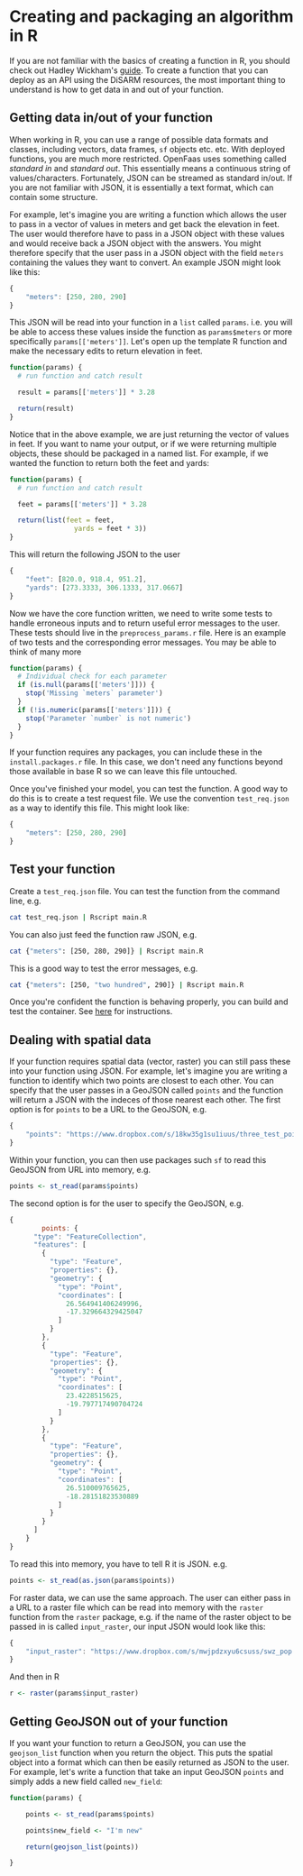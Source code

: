 # Creating and packaging an algorithm in R

If you are not familiar with the basics of creating a function in R, you should check out Hadley Wickham's [guide](http://adv-r.had.co.nz/Functions.html#function-components). To create a function that you can deploy as an API using the DiSARM resources, the most important thing to understand is how to get data in and out of your function.

## Getting data in/out of your function

When working in R, you can use a range of possible data formats and classes, including vectors, data frames, `sf` objects etc. etc. With deployed functions, you are much more restricted. OpenFaas uses something called _standard in_ and _standard out_. This essentially means a continuous string of values/characters. Fortunately, JSON can be streamed as standard in/out. If you are not familiar with JSON, it is essentially a text format, which can contain some structure.

For example, let's imagine you are writing a function which allows the user to pass in a vector of values in meters and get back the elevation in feet. The user would therefore have to pass in a JSON object with these values and would receive back a JSON object with the answers. You might therefore specify that the user pass in a JSON object with the field `meters` containing the values they want to convert. An example JSON might look like this:

```javascript
{
    "meters": [250, 280, 290]
}
```

This JSON will be read into your function in a `list` called `params`. i.e. you will be able to access these values inside the function as `params$meters` or more specifically `params[['meters']]`. Let's open up the template R function and make the necessary edits to return elevation in feet.

```r
function(params) {
  # run function and catch result

  result = params[['meters']] * 3.28

  return(result)
}
```

Notice that in the above example, we are just returning the vector of values in feet. If you want to name your output, or if we were returning multiple objects, these should be packaged in a named list. For example, if we wanted the function to return both the feet and yards:

```r
function(params) {
  # run function and catch result

  feet = params[['meters']] * 3.28

  return(list(feet = feet,
                yards = feet * 3))
}
```

This will return the following JSON to the user

```javascript
{
    "feet": [820.0, 918.4, 951.2],
    "yards": [273.3333, 306.1333, 317.0667]
}
```

Now we have the core function written, we need to write some tests to handle erroneous inputs and to return useful error messages to the user. These tests should live in the `preprocess_params.r` file. Here is an example of two tests and the corresponding error messages. You may be able to think of many more

```r
function(params) {
  # Individual check for each parameter
  if (is.null(params[['meters']])) {
    stop('Missing `meters` parameter')
  }
  if (!is.numeric(params[['meters']])) {
    stop('Parameter `number` is not numeric')
  }
}
```

If your function requires any packages, you can include these in the `install.packages.r` file. In this case, we don't need any functions beyond those available in base R so we can leave this file untouched.

Once you've finished your model, you can test the function. A good way to do this is to create a test request file. We use the convention `test_req.json` as a way to identify this file. This might look like:

```javascript
{
    "meters": [250, 280, 290]
}
```

## Test your function

Create a `test_req.json` file. You can test the function from the command line, e.g.

```bash
cat test_req.json | Rscript main.R
```

You can also just feed the function raw JSON, e.g.

```bash
cat {"meters": [250, 280, 290]} | Rscript main.R
```

This is a good way to test the error messages, e.g.

```bash
cat {"meters": [250, "two hundred", 290]} | Rscript main.R
```

Once you're confident the function is behaving properly, you can build and test the container. See [here](https://docs.disarm.io/api-docs/testing-and-debugging-functions/testing-local-function-containers) for instructions.

## Dealing with spatial data

If your function requires spatial data \(vector, raster\) you can still pass these into your function using JSON. For example, let's imagine you are writing a function to identify which two points are closest to each other. You can specify that the user passes in a GeoJSON called `points` and the function will return a JSON with the indeces of those nearest each other. The first option is for `points` to be a URL to the GeoJSON, e.g.

```javascript
{
    "points": "https://www.dropbox.com/s/18kw35g1su1iuus/three_test_points.json?dl=1"
}
```

Within your function, you can then use packages such `sf` to read this GeoJSON from URL into memory, e.g.

```r
points <- st_read(params$points)
```

The second option is for the user to specify the GeoJSON, e.g.

```javascript
{
        points: {
      "type": "FeatureCollection",
      "features": [
        {
          "type": "Feature",
          "properties": {},
          "geometry": {
            "type": "Point",
            "coordinates": [
              26.564941406249996,
              -17.329664329425047
            ]
          }
        },
        {
          "type": "Feature",
          "properties": {},
          "geometry": {
            "type": "Point",
            "coordinates": [
              23.4228515625,
              -19.797717490704724
            ]
          }
        },
        {
          "type": "Feature",
          "properties": {},
          "geometry": {
            "type": "Point",
            "coordinates": [
              26.510009765625,
              -18.28151823530889
            ]
          }
        }
      ]
    }
}
```

To read this into memory, you have to tell R it is JSON. e.g.

```r
points <- st_read(as.json(params$points))
```

For raster data, we can use the same approach. The user can either pass in a URL to a raster file which can be read into memory with the `raster` function from the `raster` package, e.g. if the name of the raster object to be passed in is called `input_raster`, our input JSON would look like this:

```javascript
{
    "input_raster": "https://www.dropbox.com/s/mwjpdzxyu6csuss/swz_pop.tif?dl=1"
}
```

And then in R

```r
r <- raster(params$input_raster)
```

## Getting GeoJSON out of your function

If you want your function to return a GeoJSON, you can use the `geojson_list` function when you return the object. This puts the spatial object into a format which can then be easily returned as JSON to the user. For example, let's write a function that take an input GeoJSON `points` and simply adds a new field called `new_field`:

```r
function(params) {

    points <- st_read(params$points)

    points$new_field <- "I'm new"

    return(geojson_list(points))

}
```

